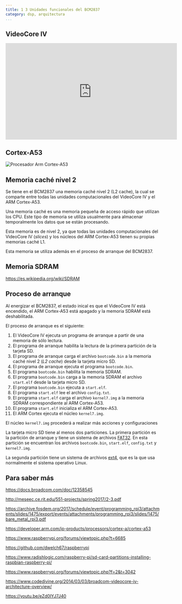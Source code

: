 ```yaml
---
title: 1 3 Unidades funcionales del BCM2837
category: dsp, arquitectura
...
```



## VideoCore IV

<iframe width="560" height="315" src="https://www.youtube.com/embed/eZd0IYJ7J40" title="YouTube video player" frameborder="0" allow="accelerometer; autoplay; clipboard-write; encrypted-media; gyroscope; picture-in-picture" allowfullscreen></iframe>

## Cortex-A53

![Procesador Arm Cortex-A53](https://developer.arm.com/-/media/Arm%20Developer%20Community/Images/Block%20Diagrams/Cortex-A%20Processor/Cortex-A53.png?revision=1903cd57-7149-435d-ab9c-07946ddf0ef3&la=en&hash=FA7D6F6FD6091A432FB55CF45CA4E5B736EE1DC5)


## Memoria caché nivel 2

Se tiene en el BCM2837 una memoria caché nivel 2 (L2 cache), la cual se comparte
entre todas las unidades computacionales del VideoCore IV y el ARM Cortex-A53.

Una memoria caché es una memoria pequeña de acceso rápido que utilizan los CPU.
Este tipo de memoria se utiliza usualmente para almacenar temporalmente los
datos que se están procesando.

Esta memoria es de nivel 2, ya que todas las unidades computacionales del
VideoCore IV (*slices*) y los núcleos del ARM Cortex-A53 tienen su propias
memorias caché L1.

Esta memoria se utiliza además en el proceso de arranque del BCM2837.
## Memoria SDRAM

https://es.wikipedia.org/wiki/SDRAM

## Proceso de arranque


Al energizar el BCM2837, el estado inical es que el VideoCore IV está encendido, el ARM
Cortex-A53 está apagado y la memoria SDRAM está deshabilitada. 

El proceso de arranque es el siguiente:

1. El VideoCore IV ejecuta un programa de arranque a partir de una memoria de
   sólo lectura.
2. El programa de arranque habilita la lectura de la primera partición de la
   tarjeta SD.
3. El programa de arranque carga el archivo `bootcode.bin` a la memoria caché
   nivel 2 (*L2 cache*) desde la tarjeta micro SD.
4. El programa de arranque ejecuta el programa `bootcode.bin`.
5. El programa `bootcode.bin` habilita la memoria SDRAM.
6. El programa `bootcode.bin` carga a la memoria SDRAM el archivo `start.elf`
   desde la tarjeta micro SD.
7. El programa `bootcode.bin` ejecuta a `start.elf`.
8. El programa `start.elf` lee el archivo `config.txt`.
9. El programa `start.elf` carga el archivo `kernel7.img` a la memoria SDRAM
   correspondiente al ARM Cortex-A53.
10. El programa `start.elf` inicializa el ARM Cortex-A53.
11. El ARM Cortex ejecuta el núcleo `kernel7.img`.

El núcleo `kernel7.img` procederá a realizar más acciones y configuraciones

La tarjeta micro SD tiene al menos dos particiones. La primera partición es la
partición de arranque y tiene un sistema de archivos
[FAT32](https://en.wikipedia.org/wiki/File_Allocation_Table#FAT32). En esta
partición se encuentran los archivos `bootcode.bin`, `start.elf`, `config.txt` y
`kernel7.img`.

La segunda partición tiene un sistema de archivos
[ext4](https://es.wikipedia.org/wiki/Ext4), que es la que usa normalmente el
sistema operativo Linux.

## Para saber más

https://docs.broadcom.com/doc/12358545

http://meseec.ce.rit.edu/551-projects/spring2017/2-3.pdf

https://archive.fosdem.org/2017/schedule/event/programming_rpi3/attachments/slides/1475/export/events/attachments/programming_rpi3/slides/1475/bare_metal_rpi3.pdf

https://developer.arm.com/ip-products/processors/cortex-a/cortex-a53

https://www.raspberrypi.org/forums/viewtopic.php?t=6685

https://github.com/dwelch67/raspberrypi

https://www.radishlogic.com/raspberry-pi/sd-card-partitions-installing-raspbian-raspberry-pi/

https://www.raspberrypi.org/forums/viewtopic.php?f=2&t=3042

https://www.codedivine.org/2014/03/03/broadcom-videocore-iv-architecture-overview/

https://youtu.be/eZd0IYJ7J40